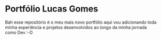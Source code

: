 # Portfólio Lucas Gomes
<p>Bah esse repositório é o meu mais novo portfólio aqui vou adicionando toda minha experiência e projetos desenvolvidos ao longo da minha jornada como Dev :-D</p>
